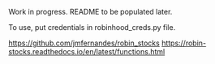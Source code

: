 Work in progress. README to be populated later.

To use, put credentials in robinhood_creds.py file.

https://github.com/jmfernandes/robin_stocks
https://robin-stocks.readthedocs.io/en/latest/functions.html
